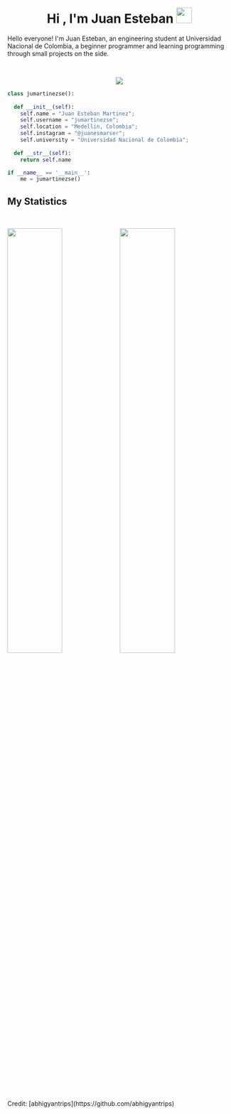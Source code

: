 <h1 align="center"><b>Hi , I'm Juan Esteban </b><img src="https://media.giphy.com/media/hvRJCLFzcasrR4ia7z/giphy.gif" width="35"></h1>
<!--  -->

Hello everyone! I'm Juan Esteban, an engineering student at Universidad Nacional de Colombia, a beginner programmer
and learning programming through small projects  on the side.

<br>

<p>
<div align="center">
</svg>
  <img src="https://img.shields.io/badge/-Python-98b982?style=for-the-badge&logo=python&logoColor=98b982&labelColor=282828">
</div>
</p>

```python
class jumartinezse():
    
  def __init__(self):
    self.name = "Juan Esteban Martinez";
    self.username = "jumartinezse";
    self.location = "Medellin, Colombia";
    self.instagram = "@juanesmarser";
    self.university = "Universidad Nacional de Colombia";
  
  def __str__(self):
    return self.name

if __name__ == '__main__':
    me = jumartinezse()
```

## My Statistics

<br/>
<p align="left">
  <img width="49.5%" src="https://github-readme-stats.vercel.app/api?username=jumartinezse&show_icons=true&theme=gruvbox&hide_border=true" />
    <img width="49.5%" src="https://github-readme-streak-stats.herokuapp.com/?user=jumartinezse&theme=gruvbox&hide_border=true" />
  </a>
</p>
<br>
Credit: [abhigyantrips](https://github.com/abhigyantrips)
